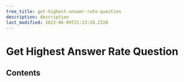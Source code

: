 ```yaml
---
tree_title: get-highest-answer-rate-question
description: description
last_modified: 2022-06-09T21:23:28.2328
---
```


# Get Highest Answer Rate Question

## Contents
